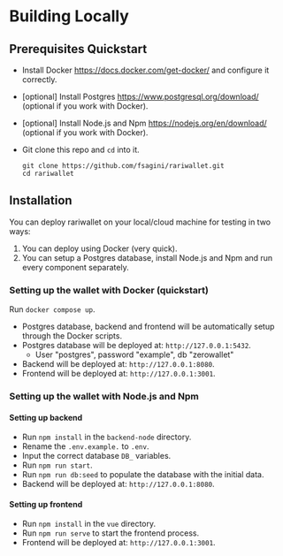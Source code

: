 # Building Locally

## Prerequisites Quickstart

- Install Docker https://docs.docker.com/get-docker/ and configure it correctly.
- [optional] Install Postgres https://www.postgresql.org/download/ (optional if you work with Docker).
- [optional] Install Node.js and Npm https://nodejs.org/en/download/ (optional if you work with Docker).
- Git clone this repo and `cd` into it.

  ```
  git clone https://github.com/fsagini/rariwallet.git
  cd rariwallet
  ```

## Installation

You can deploy rariwallet on your local/cloud machine for testing in two ways:

1. You can deploy using Docker (very quick).
2. You can setup a Postgres database, install Node.js and Npm and run every component separately.

### Setting up the wallet with Docker (quickstart)

Run `docker compose up`.

- Postgres database, backend and frontend will be automatically setup through the Docker scripts.
- Postgres database will be deployed at: `http://127.0.0.1:5432`.
  - User "postgres", password "example", db "zerowallet"
- Backend will be deployed at: `http://127.0.0.1:8080`.
- Frontend will be deployed at: `http://127.0.0.1:3001`.

### Setting up the wallet with Node.js and Npm

#### Setting up backend

- Run `npm install` in the `backend-node` directory.
- Rename the `.env.example.` to `.env`.
- Input the correct database `DB_` variables.
- Run `npm run start`.
- Run `npm run db:seed` to populate the database with the initial data.
- Backend will be deployed at: `http://127.0.0.1:8080`.

#### Setting up frontend

- Run `npm install` in the `vue` directory.
- Run `npm run serve` to start the frontend process.
- Frontend will be deployed at: `http://127.0.0.1:3001`.
